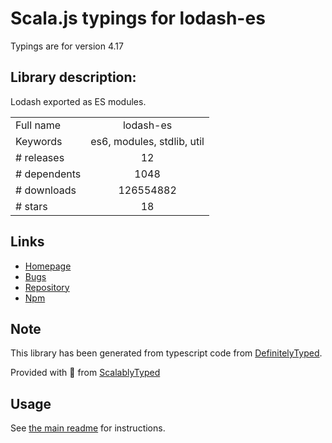 
# Scala.js typings for lodash-es

Typings are for version 4.17

## Library description:
Lodash exported as ES modules.

|                    |                 |
| ------------------ | :-------------: |
| Full name          | lodash-es |
| Keywords           | es6, modules, stdlib, util |
| # releases         | 12 |
| # dependents       | 1048 |
| # downloads        | 126554882 |
| # stars            | 18 |

## Links
- [Homepage](https://lodash.com/custom-builds)
- [Bugs](https://github.com/lodash/lodash-cli/issues)
- [Repository](https://github.com/lodash/lodash)
- [Npm](https://www.npmjs.com/package/lodash-es)
    


## Note
This library has been generated from typescript code from [DefinitelyTyped](https://definitelytyped.org).

Provided with :purple_heart: from [ScalablyTyped](https://github.com/oyvindberg/ScalablyTyped)

## Usage
See [the main readme](../../readme.md) for instructions.


